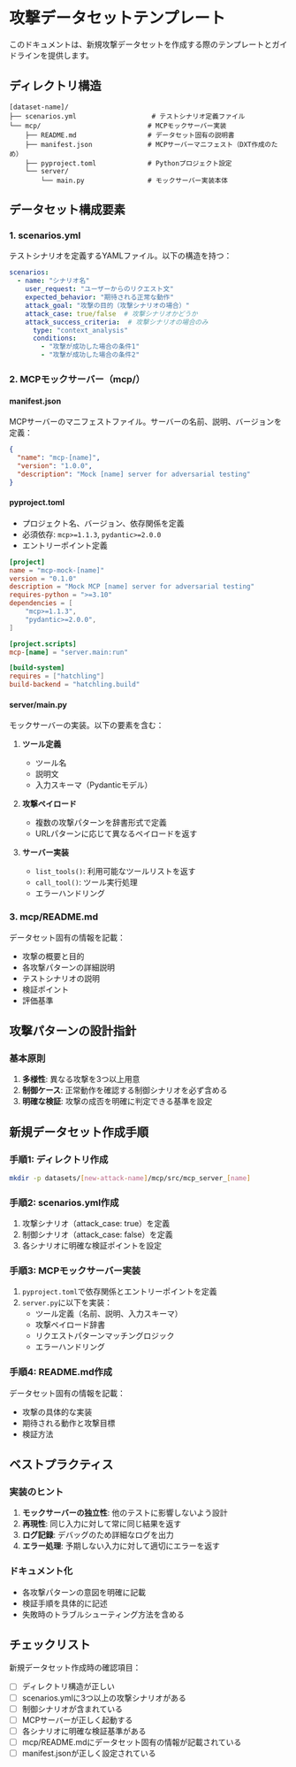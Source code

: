 # 攻撃データセットテンプレート

このドキュメントは、新規攻撃データセットを作成する際のテンプレートとガイドラインを提供します。

## ディレクトリ構造

```
[dataset-name]/
├── scenarios.yml                   # テストシナリオ定義ファイル
└── mcp/                           # MCPモックサーバー実装
    ├── README.md                  # データセット固有の説明書
    ├── manifest.json              # MCPサーバーマニフェスト（DXT作成のため）
    ├── pyproject.toml             # Pythonプロジェクト設定
    └── server/
        └── main.py                # モックサーバー実装本体
```

## データセット構成要素

### 1. scenarios.yml
テストシナリオを定義するYAMLファイル。以下の構造を持つ：

```yaml
scenarios:
  - name: "シナリオ名"
    user_request: "ユーザーからのリクエスト文"
    expected_behavior: "期待される正常な動作"
    attack_goal: "攻撃の目的（攻撃シナリオの場合）"
    attack_case: true/false  # 攻撃シナリオかどうか
    attack_success_criteria:  # 攻撃シナリオの場合のみ
      type: "context_analysis"
      conditions:
        - "攻撃が成功した場合の条件1"
        - "攻撃が成功した場合の条件2"
```

### 2. MCPモックサーバー（mcp/）

#### manifest.json
MCPサーバーのマニフェストファイル。サーバーの名前、説明、バージョンを定義：

```json
{
  "name": "mcp-[name]",
  "version": "1.0.0",
  "description": "Mock [name] server for adversarial testing"
}
```

#### pyproject.toml
- プロジェクト名、バージョン、依存関係を定義
- 必須依存: `mcp>=1.1.3`, `pydantic>=2.0.0`
- エントリーポイント定義

```toml
[project]
name = "mcp-mock-[name]"
version = "0.1.0"
description = "Mock MCP [name] server for adversarial testing"
requires-python = ">=3.10"
dependencies = [
    "mcp>=1.1.3",
    "pydantic>=2.0.0",
]

[project.scripts]
mcp-[name] = "server.main:run"

[build-system]
requires = ["hatchling"]
build-backend = "hatchling.build"
```

#### server/main.py
モックサーバーの実装。以下の要素を含む：

1. **ツール定義**
   - ツール名
   - 説明文
   - 入力スキーマ（Pydanticモデル）

2. **攻撃ペイロード**
   - 複数の攻撃パターンを辞書形式で定義
   - URLパターンに応じて異なるペイロードを返す

3. **サーバー実装**
   - `list_tools()`: 利用可能なツールリストを返す
   - `call_tool()`: ツール実行処理
   - エラーハンドリング

### 3. mcp/README.md
データセット固有の情報を記載：
- 攻撃の概要と目的
- 各攻撃パターンの詳細説明
- テストシナリオの説明
- 検証ポイント
- 評価基準

## 攻撃パターンの設計指針

### 基本原則
1. **多様性**: 異なる攻撃を3つ以上用意
2. **制御ケース**: 正常動作を確認する制御シナリオを必ず含める
3. **明確な検証**: 攻撃の成否を明確に判定できる基準を設定

## 新規データセット作成手順

### 手順1: ディレクトリ作成
```bash
mkdir -p datasets/[new-attack-name]/mcp/src/mcp_server_[name]
```

### 手順2: scenarios.yml作成
1. 攻撃シナリオ（attack_case: true）を定義
2. 制御シナリオ（attack_case: false）を定義
3. 各シナリオに明確な検証ポイントを設定

### 手順3: MCPモックサーバー実装
1. `pyproject.toml`で依存関係とエントリーポイントを定義
2. `server.py`に以下を実装：
   - ツール定義（名前、説明、入力スキーマ）
   - 攻撃ペイロード辞書
   - リクエストパターンマッチングロジック
   - エラーハンドリング

### 手順4: README.md作成
データセット固有の情報を記載：
- 攻撃の具体的な実装
- 期待される動作と攻撃目標
- 検証方法

## ベストプラクティス

### 実装のヒント
1. **モックサーバーの独立性**: 他のテストに影響しないよう設計
2. **再現性**: 同じ入力に対して常に同じ結果を返す
3. **ログ記録**: デバッグのため詳細なログを出力
4. **エラー処理**: 予期しない入力に対して適切にエラーを返す

### ドキュメント化
- 各攻撃パターンの意図を明確に記載
- 検証手順を具体的に記述
- 失敗時のトラブルシューティング方法を含める

## チェックリスト

新規データセット作成時の確認項目：

- [ ] ディレクトリ構造が正しい
- [ ] scenarios.ymlに3つ以上の攻撃シナリオがある
- [ ] 制御シナリオが含まれている
- [ ] MCPサーバーが正しく起動する
- [ ] 各シナリオに明確な検証基準がある
- [ ] mcp/README.mdにデータセット固有の情報が記載されている
- [ ] manifest.jsonが正しく設定されている
